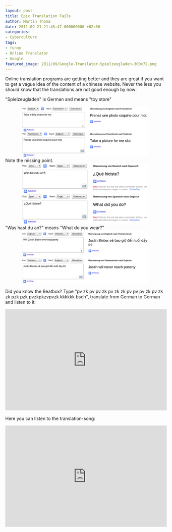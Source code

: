 ```yaml
---
layout: post
title: Epic Translation Fails
author: Martin Thoma
date: 2011-09-21 21:45:47.000000000 +02:00
categories:
- Cyberculture
tags:
- funny
- Online Translator
- Google
featured_image: 2011/09/Google-Translator-Spielzeugladen-300x72.png
---
```

Online translation programs are getting better and they are great if you want to get a vague idea of the content of a chinese website. Never the less you should know that the translations are not good enough by now:

"Spielzeugladen" is German and means "toy store"

<div class="separator" style="clear: both; text-align: center;">
<img border="0" height="160" width="400" src="../images/2011/09/Google-Translator-Dirty-Picture.png" /></div>
Note the missing point.

<div class="separator" style="clear: both; text-align: center;">
<img border="0" height="193" width="400" src="../images/2011/09/Google-Translator-Was-hast-du-an.png" /></div>
"Was hast du an?" means "What do you wear?"

<div class="separator" style="clear: both; text-align: center;">
<img border="0" height="168" width="400" src="../images/2011/09/Google-Translator-Justin-Bieber-Puberty.png" /></div>

Did you know the Beatbox? 
Type "pv zk pv pv zk pv zk zk pv pv pv zk pv zk zk pzk pzk pvzkpkzvpvzk kkkkkk bsch", translate from German to German and listen to it:
<iframe width="512" height="321" src="http://www.youtube.com/embed/KtjYKMtGNRc" frameborder="0" allowfullscreen></iframe>

Here you can listen to the translation-song:
<iframe width="512" height="321" src="http://www.youtube.com/embed/mqsrPNXEGdc" frameborder="0" allowfullscreen></iframe>
